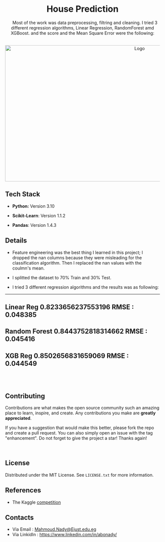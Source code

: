 <h1 align="center">House Prediction</h1>
<div>
  <p align="center">
    Most of the work was data preprocessing, filtring and cleaning.
I tried 3 different regression algorithms, Linear Regression, RandomForest amd XGBoost.
and the score and the Mean Square Error were the following:
    <br/>
  </p>
  
<br/>
<div align="center">
  <a href="https://i.imgur.com/sw9GZwH.png">
    <img src="https://i.imgur.com/sw9GZwH.png" alt="Logo" width="860" height="444">
  </a>
  
</div>

## Tech Stack

* **Python:** Version 3.10

* **Scikit-Learn**: Version 1.1.2

* **Pandas**: Version 1.4.3


## Details

* Feature engineering was the best thing I learned in this project; I dropped the nan columns because they were misleading for the classification algorithm. Then I replaced the nan values with the coulmn's mean.


* I splitted the dataset to 70% Train and 30% Test.

* I tried 3 different regression algorithms and the results was as following:

---------------------------------------
Linear Reg
0.8233656237553196
RMSE :  0.048385
---------------------------------------
Random Forest
0.8443752818314662
RMSE :  0.045416
---------------------------------------
XGB Reg
0.8502656831659069
RMSE :  0.044549
---------------------------------------

<br/>
<br/>



## Contributing
Contributions are what makes the open source community such an amazing place to learn, inspire, and create. Any contributions you make are **greatly appreciated**.

If you have a suggestion that would make this better, please fork the repo and create a pull request. You can also simply open an issue with the tag "enhancement".
Do not forget to give the project a star! Thanks again!

<br/>

## License

Distributed under the MIT License. See `LICENSE.txt` for more information.





## References

*  The Kaggle [competition](https://www.kaggle.com/competitions/house-prices-advanced-regression-techniques)


## Contacts
* Via Email : Mahmoud.Nady@Ejust.edu.eg
* Via LinkidIn : https://www.linkedin.com/in/abonady/






